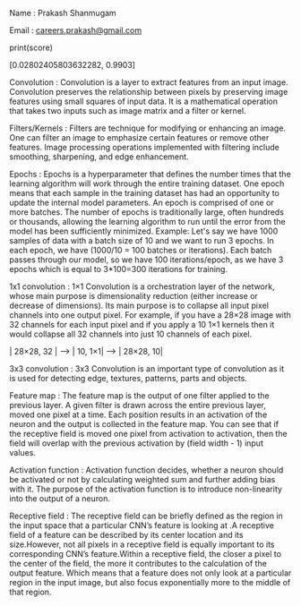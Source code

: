 Name : Prakash Shanmugam

Email : careers.prakash@gmail.com

print(score)

[0.02802405803632282, 0.9903]

Convolution : Convolution is a layer to extract features from an input image. Convolution preserves the relationship between pixels by preserving image features using small squares of input data. It is a mathematical operation that takes two inputs such as image matrix and a filter or kernel.

Filters/Kernels : Filters are technique for modifying or enhancing an image. One can filter an image to emphasize certain features or remove other features. Image processing operations implemented with filtering include smoothing, sharpening, and edge enhancement.

Epochs : Epochs is a hyperparameter that defines the number times that the learning algorithm will work through the entire training dataset. One epoch means that each sample in the training dataset has had an opportunity to update the internal model parameters. An epoch is comprised of one or more batches. The number of epochs is traditionally large, often hundreds or thousands, allowing the learning algorithm to run until the error from the model has been sufficiently minimized.
Example: Let's say we have 1000 samples of data with a batch size of 10 and we want to run 3 epochs. In each epoch, we have (1000/10 = 100 batches or iterations). Each batch passes through our model, so we have 100 iterations/epoch, as we have 3 epochs which is equal to 3*100=300 iterations for training.


1x1 convolution : 1×1 Convolution is a orchestration layer of the network, whose main purpose is dimensionality reduction (either increase or decrease of dimensions). Its main purpose is to collapse all input pixel channels into one output pixel. For example, if you have a 28×28 image with 32 channels for each input pixel and if you apply a 10 1×1 kernels then it would collapse all 32 channels into just 10 channels of each pixel.

| 28×28, 32 |  --> | 10, 1×1|  --> | 28×28, 10|


3x3 convolution : 3x3 Convolution is an important type of convolution as it is used for detecting edge, textures, patterns, parts and objects.


Feature map : The feature map is the output of one filter applied to the previous layer. A given filter is drawn across the entire previous layer, moved one pixel at a time. Each position results in an activation of the neuron and the output is collected in the feature map. You can see that if the receptive field is moved one pixel from activation to activation, then the field will overlap with the previous activation by (field width - 1) input values.

Activation function : Activation function decides, whether a neuron should be activated or not by calculating weighted sum and further adding bias with it. The purpose of the activation function is to introduce non-linearity into the output of a neuron.

Receptive field : The receptive field can be briefly defined as the region in the input space that a particular CNN’s feature is looking at .A receptive field of a feature can be described by its center location and its size.However, not all pixels in a receptive field is equally important to its corresponding CNN’s feature.Within a receptive field, the closer a pixel to the center of the field, the more it contributes to the calculation of the output feature. Which means that a feature does not only look at a particular region in the input image, but also focus exponentially more to the middle of that region.


